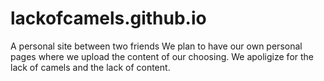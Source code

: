 # lackofcamels.github.io
A personal site between two friends
We plan to have our own personal pages where we upload the content of our choosing.
We apoligize for the lack of camels and the lack of content.
